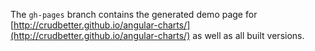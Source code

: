 The `gh-pages` branch contains the generated demo page for [http://crudbetter.github.io/angular-charts/](http://crudbetter.github.io/angular-charts/) as well as all built versions.
